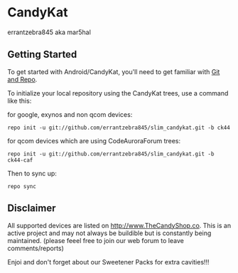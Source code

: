 CandyKat
===========
errantzebra845 aka mar5hal


Getting Started
---------------

To get started with Android/CandyKat, you'll need to get
familiar with [Git and Repo](http://source.android.com/source/using-repo.html).

To initialize your local repository using the CandyKat trees, use a command like this:

for google, exynos and non qcom devices:

    repo init -u git://github.com/errantzebra845/slim_candykat.git -b ck44

for qcom devices which are using CodeAuroraForum trees:

    repo init -u git://github.com/errantzebra845/slim_candykat.git -b ck44-caf

Then to sync up:

    repo sync

Disclaimer
--------

All supported devices are listed on http://www.TheCandyShop.co. This is an active project and may not always be buildible but is constantly being maintained. (please feeel free to join our web forum to leave comments/reports)

Enjoi and don't forget about our Sweetener Packs for extra cavities!!!

